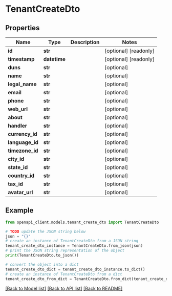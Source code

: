 # TenantCreateDto


## Properties

Name | Type | Description | Notes
------------ | ------------- | ------------- | -------------
**id** | **str** |  | [optional] [readonly] 
**timestamp** | **datetime** |  | [optional] [readonly] 
**duns** | **str** |  | [optional] 
**name** | **str** |  | [optional] 
**legal_name** | **str** |  | [optional] 
**email** | **str** |  | [optional] 
**phone** | **str** |  | [optional] 
**web_url** | **str** |  | [optional] 
**about** | **str** |  | [optional] 
**handler** | **str** |  | [optional] 
**currency_id** | **str** |  | [optional] 
**language_id** | **str** |  | [optional] 
**timezone_id** | **str** |  | [optional] 
**city_id** | **str** |  | [optional] 
**state_id** | **str** |  | [optional] 
**country_id** | **str** |  | [optional] 
**tax_id** | **str** |  | [optional] 
**avatar_url** | **str** |  | [optional] 

## Example

```python
from openapi_client.models.tenant_create_dto import TenantCreateDto

# TODO update the JSON string below
json = "{}"
# create an instance of TenantCreateDto from a JSON string
tenant_create_dto_instance = TenantCreateDto.from_json(json)
# print the JSON string representation of the object
print(TenantCreateDto.to_json())

# convert the object into a dict
tenant_create_dto_dict = tenant_create_dto_instance.to_dict()
# create an instance of TenantCreateDto from a dict
tenant_create_dto_from_dict = TenantCreateDto.from_dict(tenant_create_dto_dict)
```
[[Back to Model list]](../README.md#documentation-for-models) [[Back to API list]](../README.md#documentation-for-api-endpoints) [[Back to README]](../README.md)


